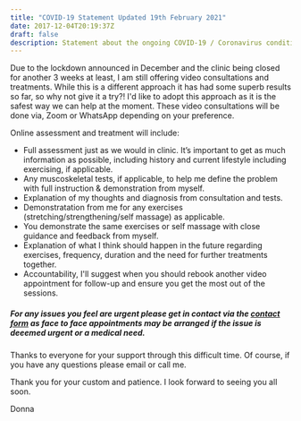 ```yaml
---
title: "COVID-19 Statement Updated 19th February 2021"
date: 2017-12-04T20:19:37Z
draft: false
description: Statement about the ongoing COVID-19 / Coronavirus condition
---
```


Due to the lockdown announced in December and the clinic being closed for another 3 weeks at least, I am still offering video consultations and treatments. While this is  a different approach it has had some superb results so far, so why not give it a try?! I'd like to adopt this approach as it is the safest way we can help at the moment. These video consultations will be done via, Zoom or WhatsApp depending on your preference.

Online assessment and treatment will include:

* Full assessment just as we would in clinic. It’s important to get as much information as possible, including history and current lifestyle including exercising,     if applicable. 
* Any muscoskeletal tests, if applicable, to help me define the problem with full instruction & demonstration from myself.
* Explanation of my thoughts and diagnosis from consultation and tests.
* Demonstratation from me for any exercises (stretching/strengthening/self massage) as applicable.
* You demonstrate the same exercises or self massage with close guidance and feedback from myself.
* Explanation of what I think should happen in the future regarding exercises, frequency, duration and the need for further treatments together.
* Accountability, I'll suggest when you should rebook another video appointment for follow-up and ensure you get the most out of the sessions.

<h5>For any issues you feel are urgent please get in contact via the <a href="/contact">contact form</a> as face to face appointments may be arranged if the issue is deeemed urgent or a medical need. </h5>

Thanks to everyone for your support through this difficult time. Of course, if you have any questions please email or call me. 

<!-- Thank you for following the procedures in and around the clinic as it helps to keep everyone safe by minimising risk of spread of COVID-19. 

When we are open you will, of course, see many changes in the clinic to help keep us all safe, including:

* Once your appointment is made you must fill out an online screening form. If the form is not complete 24 hours before the appointment time your appointment will be cancelled. 

* Please remember that certain health conditions make you more vulnerable to getting COVID-19. You can check out the details here:https://www.nhs.uk/conditions/coronavirus-covid-19/people-at-higher-risk/whos-at-higher-risk-from-coronavirus/

* Upon arrival at the clinic, please stay in your car. There is no longer a waiting room. I shall contact you when I am ready and meet you at the entrance to the clinic.

* You will need to wear a mask on entering the clinic and it will have to remain in place until you leave the clinic.You will be asked to sanitise your hands on entering the clinic.

* There will be a contactless bluetooth thermometer that I will use to take your temperature at the entrance of the clinic. If your temperature is high then you must leave immediately and follow government guidance.

* Bring your own water bottle and leave it in the car so you can rehydrate after the treatment. Leave unnecessary belongings at home or in the car.

* I shall be wearing a mask. Where possible, in communal areas we should adhere to the 2m distancing rule.

* The couch will not have towels on. I will be using paper couch and paper face hole coverings instead.

* I have scheduled in 15 minutes between clients to allow time to air, sanitise rooms and collect/escort clients in/out.

* If you experience any symptoms of COVID-19 before your appointment (fever, cough, loss of sense of smell/taste) please cancel your appointment. 

* If you have been in contact with someone with symptoms of COVID-19 or with a positive test you must self isolate for 14 days.

* If you experience any symptoms after your appointment (up to 7 days) you must inform me so that I can inform the clinic manager. 

* You must come to the appointment alone where possible and if you have someone with you they must wait in the car after escorting you to the entrance.

* The toilet is of very high risk and so therefore should not be used if at all possible.

* All persons to try to avoid touching surfaces where possible. 

I hope this is all clear and reassures you that we are doing everything possible to keep everyone safe. -->

Thank you for your custom and patience. I look forward to seeing you all soon.

Donna
